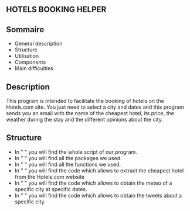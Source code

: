  ## HOTELS BOOKING HELPER 
 <a name="hdp"></a> 
 
 ## Sommaire
 
- General description
- Structure
- Utilisation
- Components
- Main difficulties

<a name="Description"></a> 
## Description
This program is intended to facilitate the booking of hotels on the Hotels.com site. You just need to select a city and dates and this program sends you an email with the name of the cheapest hotel, its price, the weather during the stay and the different opinions about the city.

<a name="Structure"></a>
## Structure
- In " " you will find the whole script of our program. 
- In " " you will find all the packages we used. 
- In " " you will find all the functions we used. 
- In " " you will find the code which allows to extract the cheapest hotel from the Hotels.com website 
- In " " you will find the code which allows to obtain the meteo of a specific city at specific dates.
- In " " you will find the code which allows to obtain the tweets about a specific city. 
